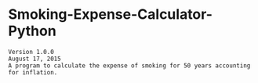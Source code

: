 # Smoking-Expense-Calculator-Python
    Version 1.0.0
    August 17, 2015
    A program to calculate the expense of smoking for 50 years accounting for inflation.
